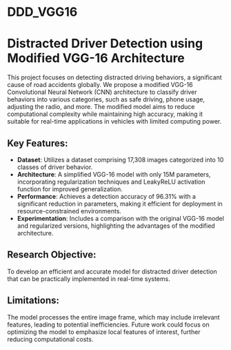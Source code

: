 # DDD_VGG16
# Distracted Driver Detection using Modified VGG-16 Architecture

This project focuses on detecting distracted driving behaviors, a significant cause of road accidents globally. We propose a modified VGG-16 Convolutional Neural Network (CNN) architecture to classify driver behaviors into various categories, such as safe driving, phone usage, adjusting the radio, and more. The modified model aims to reduce computational complexity while maintaining high accuracy, making it suitable for real-time applications in vehicles with limited computing power.

## Key Features:
- **Dataset**: Utilizes a dataset comprising 17,308 images categorized into 10 classes of driver behavior.
- **Architecture**: A simplified VGG-16 model with only 15M parameters, incorporating regularization techniques and LeakyReLU activation function for improved generalization.
- **Performance**: Achieves a detection accuracy of 96.31% with a significant reduction in parameters, making it efficient for deployment in resource-constrained environments.
- **Experimentation**: Includes a comparison with the original VGG-16 model and regularized versions, highlighting the advantages of the modified architecture.

## Research Objective:
To develop an efficient and accurate model for distracted driver detection that can be practically implemented in real-time systems.

## Limitations:
The model processes the entire image frame, which may include irrelevant features, leading to potential inefficiencies. Future work could focus on optimizing the model to emphasize local features of interest, further reducing computational costs.
